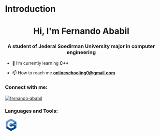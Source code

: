 # Introduction
<h1 align="center">Hi, I'm Fernando Ababil</h1>
<h3 align="center">A student of Jederal Soedirman University major in computer engineering</h3>

- 🌱 I’m currently learning **C++**

- 📫 How to reach me **onlineschooling0@gmail.com**

<h3 align="left">Connect with me:</h3>
<p align="left">
<a href="https://linkedin.com/in/fernando-ababil" target="blank"><img align="center" src="https://raw.githubusercontent.com/rahuldkjain/github-profile-readme-generator/master/src/images/icons/Social/linked-in-alt.svg" alt="fernando-ababil" height="30" width="40" /></a>
</p>

<h3 align="left">Languages and Tools:</h3>
<p align="left"> <a href="https://www.w3schools.com/cpp/" target="_blank" rel="noreferrer"> <img src="https://raw.githubusercontent.com/devicons/devicon/master/icons/cplusplus/cplusplus-original.svg" alt="cplusplus" width="40" height="40"/> </a> </p>
